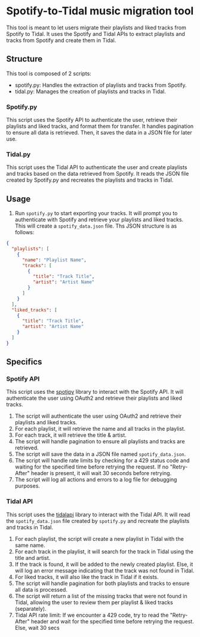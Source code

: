 # Spotify-to-Tidal music migration tool

This tool is meant to let users migrate their playlists and liked tracks from Spotify to Tidal. It uses the Spotify and Tidal APIs to extract playlists and tracks from Spotify and create them in Tidal.

## Structure

This tool is composed of 2 scripts:

- spotify.py: Handles the extraction of playlists and tracks from Spotify.
- tidal.py: Manages the creation of playlists and tracks in Tidal.

### Spotify.py

This script uses the Spotify API to authenticate the user, retrieve their playlists and liked tracks, and format them for transfer. It handles pagination to ensure all data is retrieved.
Then, it saves the data in a JSON file for later use.

### Tidal.py

This script uses the Tidal API to authenticate the user and create playlists and tracks based on the data retrieved from Spotify. It reads the JSON file created by Spotify.py and recreates the playlists and tracks in Tidal.

## Usage

1. Run `spotify.py` to start exporting your tracks. It will prompt you to authenticate with Spotify and retrieve your playlists and liked tracks. This will create a `spotify_data.json` file. Ths JSON structure is as follows:

```json
{
  "playlists": [
    {
      "name": "Playlist Name",
      "tracks": [
        {
          "title": "Track Title",
          "artist": "Artist Name"
        }
      ]
    }
  ],
  "liked_tracks": [
    {
      "title": "Track Title",
      "artist": "Artist Name"
    }
  ]
}
```

## Specifics

### Spotify API

This script uses the [spotipy](https://spotipy.readthedocs.io/en/2.25.1/) library to interact with the Spotify API. It will authenticate the user using OAuth2 and retrieve their playlists and liked tracks.

1. The script will authenticate the user using OAuth2 and retrieve their playlists and liked tracks.
2. For each playlist, it will retrieve the name and all tracks in the playlist.
3. For each track, it will retrieve the title & artist.
4. The script will handle pagination to ensure all playlists and tracks are retrieved.
5. The script will save the data in a JSON file named `spotify_data.json`.
6. The script will handle rate limits by checking for a 429 status code and waiting for the specified time before retrying the request. If no "Retry-After" header is present, it will wait 30 seconds before retrying.
7. The script will log all actions and errors to a log file for debugging purposes.

### Tidal API

This script uses the [tidalapi](https://tidalapi.netlify.app) library to interact with the Tidal API. It will read the `spotify_data.json` file created by `spotify.py` and recreate the playlists and tracks in Tidal.

1. For each playlist, the script will create a new playlist in Tidal with the same name.
2. For each track in the playlist, it will search for the track in Tidal using the title and artist.
3. If the track is found, it will be added to the newly created playlist. Else, it will log an error message indicating that the track was not found in Tidal.
4. For liked tracks, it will also like the track in Tidal if it exists.
5. The script will handle pagination for both playlists and tracks to ensure all data is processed.
6. The script will return a list of the missing tracks that were not found in Tidal, allowing the user to review them per playlist & liked tracks (separately).
7. Tidal API rate limit: If we encounter a 429 code, try to read the "Retry-After" header and wait for the specified time before retrying the request. Else, wait 30 secs
